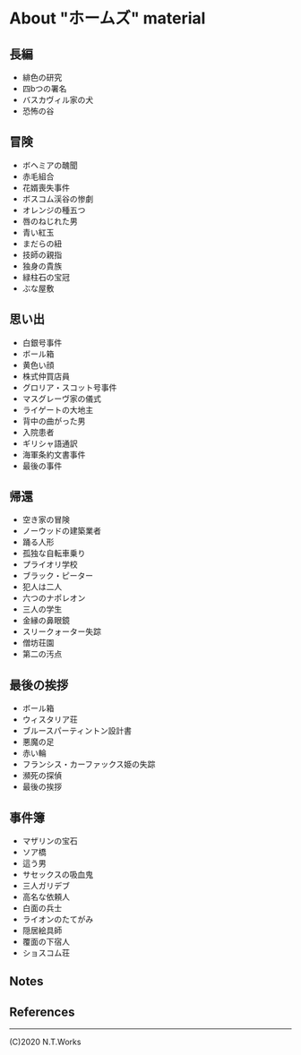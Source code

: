 # About "ホームズ" material

## 長編

- 緋色の研究
- 四bつの署名
- バスカヴィル家の犬
- 恐怖の谷

## 冒険

- ボヘミアの醜聞
- 赤毛組合
- 花婿喪失事件
- ボスコム渓谷の惨劇
- オレンジの種五つ
- 唇のねじれた男
- 青い紅玉
- まだらの紐
- 技師の親指
- 独身の貴族
- 緑柱石の宝冠
- ぶな屋敷

## 思い出

- 白銀号事件
- ボール箱
- 黄色い顔
- 株式仲買店員
- グロリア・スコット号事件
- マスグレーヴ家の儀式
- ライゲートの大地主
- 背中の曲がった男
- 入院患者
- ギリシャ語通訳
- 海軍条約文書事件
- 最後の事件

## 帰還

- 空き家の冒険
- ノーウッドの建築業者
- 踊る人形
- 孤独な自転車乗り
- プライオリ学校
- ブラック・ピーター
- 犯人は二人
- 六つのナポレオン
- 三人の学生
- 金縁の鼻眼鏡
- スリークォーター失踪
- 僧坊荘園
- 第二の汚点

## 最後の挨拶

- ボール箱
- ウィスタリア荘
- ブルースパーティントン設計書
- 悪魔の足
- 赤い輪
- フランシス・カーファックス姫の失踪
- 瀕死の探偵
- 最後の挨拶

## 事件簿

- マザリンの宝石
- ソア橋
- 這う男
- サセックスの吸血鬼
- 三人ガリデブ
- 高名な依頼人
- 白面の兵士
- ライオンのたてがみ
- 隠居絵具師
- 覆面の下宿人
- ショスコム荘

## Notes

## References

---
(C)2020 N.T.Works
